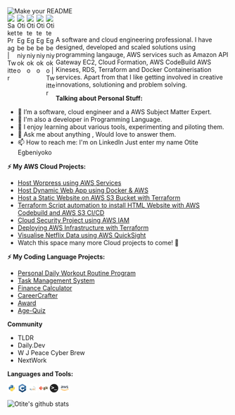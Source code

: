 <img width="1834" alt="Make your README" src="https://github.com/user-attachments/assets/f0fe50e9-ced2-4292-9c64-ff12e8278630" />

<!--### Hi 👋 It's [Otite!](https://Otite-Git.github.io/MyPortfolio/)-->

<br/>

<a href="">
<img align="left" alt="Saket Prag | Twitter" width="22px" src="https://cdn.jsdelivr.net/npm/simple-icons@v3/icons/twitter.svg" />
</a>
<a href="https://www.linkedin.com/in/otite-egbeniyoko/">
<img align="left" alt="Otite Egbeniyoko" width="22px" src="https://cdn.jsdelivr.net/npm/simple-icons@v3/icons/linkedin.svg" />
</a>
<a href="2">
<img align="left" alt="Otite Egbeniyoko" width="22px" src="https://cdn.jsdelivr.net/npm/simple-icons@v3/icons/medium.svg" />
</a>
<a href="">
<img align="left" alt="Otite Egbeniyoko" width="22px" src="https://cdn.jsdelivr.net/npm/simple-icons@v3/icons/instagram.svg" />
</a>
<a href="">
<img align="left" alt="Otite Egbeniyoko | Twitter" width="22px" src="https://cdn.jsdelivr.net/npm/simple-icons@v3/icons/youtube.svg" />
</a>
<br />

<br />

 A software and cloud engineering professional. I have designed, developed and scaled solutions using programming langauge, AWS services  such as Amazon API Gateway EC2, Cloud Formation, AWS CodeBuild AWS Kineses, RDS, Terraform and Docker Containerisation services. Apart from that I like getting involved in creative innovations, solutioning and problem solving.<!--✌-->











<!-- <img align="right" alt="GIF" src="https://media.giphy.com/media/USV0ym3bVWQJJmNu3N/giphy.gif" /> -->

**Talking about Personal Stuff:**

- 🔭 I’m a software, cloud engineer and a AWS Subject Matter Expert.
- 💼 I'm also a developer in Programming Language. 
- 🌱 I enjoy learning about various tools, experimenting and piloting them.
- 💬 Ask me about anything , Would love to answer them.<!--✌-->
- 📫 How to reach me: I'm on LinkedIn Just enter my name Otite Egbeniyoko 
<!--- 📝 [Python Project Portfolio](https://github.com/Otite-Git/Python-Language-Projects.git)-->

**⚡ My AWS Cloud Projects:**

-  [Host Worpress using AWS Services](https://github.com/Otite-Git/Host-a-WordPress-Website-on-AWS.git)
-  [Host Dynamic Web App using Docker & AWS](https://github.com/Otite-Git/Host-a-Dynamic-Web-App-on-AWS-With-Docker-Amzon-ECR-and-Amazon-ECS.git)
-  [Host a Static Website on AWS S3 Bucket with Terraform](https://github.com/Otite-Git/-Host-a-Static-Website-on-AWS-S3-Bucket-With-Terraform.git)
-  [Terraform Script automation to install HTML Website with AWS Codebuild and AWS S3 CI/CD](https://github.com/Otite-Git/CI-CD-Project-using-AWS-CodeBuild--and-S3-for-Terraform-Script-Automation.git)
-  [Cloud Security Project using AWS IAM](https://github.com/Otite-Git/Cloud-Security-Project-using-AWS-IAM.git)
-  [Deploying AWS Infrastructure with Terraform](https://github.com/Otite-Git/Deploying-AWS-Infrastructure-with-Terraform)
-  [Visualise Netflix Data using AWS QuickSight](https://github.com/Otite-Git/Visualise-Netflix-Data-using-AWS-QuickSight)
-  Watch this space many more Cloud projects to come! 🔋

**⚡ My Coding Language Projects:**
-  [Personal Daily Workout Routine Program](https://github.com/Otite-Git/Python-Projects/tree/452d8cfe35c4f3d5b2a83fc6a0d38728d79f95bb/Personal%20Daily%20Workout%20Routine%20Program)
-  [Task Management System](https://github.com/Otite-Git/Python-Projects/tree/452d8cfe35c4f3d5b2a83fc6a0d38728d79f95bb/Task%20Management%20System)
-  [Finance Calculator](https://github.com/Otite-Git/Python-Projects/tree/452d8cfe35c4f3d5b2a83fc6a0d38728d79f95bb/Finance%20Calculator)
-  [CareerCrafter](https://github.com/Otite-Git/Python-Projects/tree/452d8cfe35c4f3d5b2a83fc6a0d38728d79f95bb/CareerCrafter)
-  [Award](https://github.com/Otite-Git/Python-Projects/tree/452d8cfe35c4f3d5b2a83fc6a0d38728d79f95bb/Award)
-  [Age-Quiz](https://github.com/Otite-Git/Python-Projects/tree/452d8cfe35c4f3d5b2a83fc6a0d38728d79f95bb/Age-Quiz)





**Community**
- TLDR
- Daily.Dev
- W J Peace Cyber Brew
- NextWork


**Languages and Tools:**

<code><img height="20" src="https://raw.githubusercontent.com/github/explore/80688e429a7d4ef2fca1e82350fe8e3517d3494d/topics/python/python.png"></code>
<code><img height="20" src="https://raw.githubusercontent.com/github/explore/80688e429a7d4ef2fca1e82350fe8e3517d3494d/topics/cpp/cpp.png"></code>
<code><img height="20" src="https://raw.githubusercontent.com/github/explore/80688e429a7d4ef2fca1e82350fe8e3517d3494d/topics/mysql/mysql.png"></code>
<code><img height="20" src="https://raw.githubusercontent.com/github/explore/80688e429a7d4ef2fca1e82350fe8e3517d3494d/topics/git/git.png"></code>
<code><img height="20" src="https://raw.githubusercontent.com/github/explore/80688e429a7d4ef2fca1e82350fe8e3517d3494d/topics/terminal/terminal.png"></code>
<code><img height="20" src="https://raw.githubusercontent.com/github/explore/80688e429a7d4ef2fca1e82350fe8e3517d3494d/topics/aws/aws.png"></code>

![Otite's github stats](https://github-readme-stats.vercel.app/api?username=Otite-Git&show_icons=true&hide_border=true)
